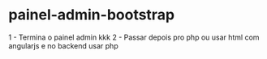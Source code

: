 # painel-admin-bootstrap
1 - Termina o painel admin kkk
2 - Passar depois pro php ou usar html com angularjs e no backend usar php
